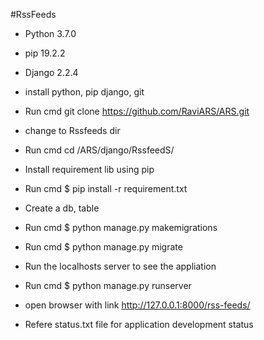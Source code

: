 #RssFeeds 

- Python 3.7.0
- pip 19.2.2 
- Django 2.2.4

- install python, pip django, git 
- Run cmd  git clone https://github.com/RaviARS/ARS.git
- change to Rssfeeds dir 
- Run cmd cd /ARS/django/RssfeedS/
- Install requirement lib using pip
- Run cmd $ pip install -r requirement.txt
- Create a db, table 
- Run cmd $ python manage.py makemigrations
- Run cmd $ python manage.py migrate
- Run the localhosts server to see the appliation
- Run cmd $ python manage.py runserver
- open browser with link http://127.0.0.1:8000/rss-feeds/


* Refere  status.txt file for application development status
